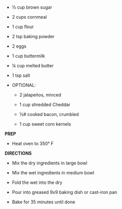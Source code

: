-   ½ cup brown sugar

-   2 cups cornmeal

-   1 cup flour

-   2 tsp baking powder

-   2 eggs

-   1 cup buttermilk

-   ¼ cup melted butter

-   1 tsp salt

-   OPTIONAL:

    -   2 jalapeños, minced

    -   1 cup shredded Cheddar

    -   ½# cooked bacon, crumbled

    -   1 cup sweet corn kernels

**PREP**

-   Heat oven to 350° F

**DIRECTIONS**

-   Mix the dry ingredients in large bowl

-   Mix the wet ingredients in medium bowl

-   Fold the wet into the dry

-   Pour into greased 9x9 baking dish or cast-iron pan

-   Bake for 35 minutes until done
